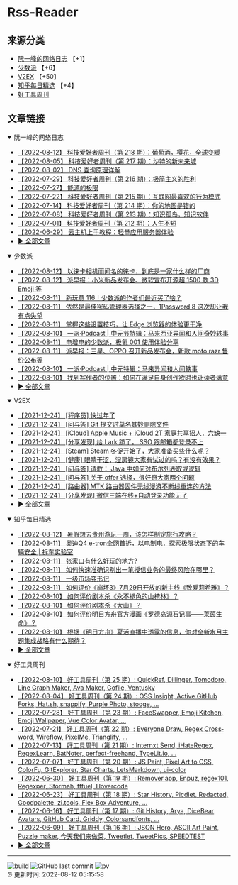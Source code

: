 # Rss-Reader

## 来源分类

* [阮一峰的网络日志](#阮一峰的网络日志) 【+1】
* [少数派](#少数派) 【+6】
* [V2EX](#V2EX) 【+50】
* [知乎每日精选](#知乎每日精选) 【+4】
* [好工具周刊](#好工具周刊)

## 文章链接

<details open>
    <summary id="阮一峰的网络日志">
     阮一峰的网络日志
    </summary>


* [【2022-08-12】 科技爱好者周刊（第 218 期）：葡萄酒，樱花，全球变暖](http://www.ruanyifeng.com/blog/2022/08/weekly-issue-218.html)
* [【2022-08-05】 科技爱好者周刊（第 217 期）：沙特的新未来城](http://www.ruanyifeng.com/blog/2022/08/weekly-issue-217.html)
* [【2022-08-02】 DNS 查询原理详解](http://www.ruanyifeng.com/blog/2022/08/dns-query.html)
* [【2022-07-29】 科技爱好者周刊（第 216 期）：极简主义的胜利](http://www.ruanyifeng.com/blog/2022/07/weekly-issue-216.html)
* [【2022-07-27】 能源的极限](http://www.ruanyifeng.com/blog/2022/07/energy-consumption.html)
* [【2022-07-22】 科技爱好者周刊（第 215 期）：互联网最喜欢的行为模式](http://www.ruanyifeng.com/blog/2022/07/weekly-issue-215.html)
* [【2022-07-14】 科技爱好者周刊（第 214 期）：你的地图是错的](http://www.ruanyifeng.com/blog/2022/07/weekly-issue-214.html)
* [【2022-07-08】 科技爱好者周刊（第 213 期）：知识孤岛，知识软件](http://www.ruanyifeng.com/blog/2022/07/weekly-issue-213.html)
* [【2022-07-01】 科技爱好者周刊（第 212 期）：人生不短](http://www.ruanyifeng.com/blog/2022/07/weekly-issue-212.html)
* [【2022-06-29】 云主机上手教程：轻量应用服务器体验](http://www.ruanyifeng.com/blog/2022/06/cloud-server-getting-started-tutorial.html)
* [:arrow_forward: 全部文章](data/阮一峰的网络日志.md)
</details>

<details open>
    <summary id="少数派">
     少数派
    </summary>


* [【2022-08-12】 以徕卡相机而闻名的徕卡，到底是一家什么样的厂商](https://sspai.com/post/74124)
* [【2022-08-12】 派早报：小米新品发布会、微软宣布开源超 1500 款 3D Emoji 等](https://sspai.com/post/75115)
* [【2022-08-11】 新玩意 116｜少数派的作者们最近买了啥？](https://sspai.com/post/75102)
* [【2022-08-11】 依然是最佳密码管理器选择之一，1Password 8 这次却让我有点失望](https://sspai.com/post/75104)
* [【2022-08-11】 掌握这些设置技巧，让 Edge 浏览器的体验更干净](https://sspai.com/post/75083)
* [【2022-08-10】 一派·Podcast | 中元节特辑：马来西亚异闻和人间奇妙轶事](https://sspai.com/post/75061)
* [【2022-08-11】 电增电的少数派，极氪 001 使用体验分享](https://sspai.com/post/75033)
* [【2022-08-11】 派早报：三星、OPPO 召开新品发布会，新款 moto razr 售价公布等](https://sspai.com/post/75095)
* [【2022-08-10】 一派·Podcast | 中元特辑：马来异闻和人间轶事](https://sspai.com/post/75061)
* [【2022-08-10】 找到写作者的位置：如何在满足自身创作欲时也让读者满意](https://sspai.com/post/75067)
* [:arrow_forward: 全部文章](data/少数派.md)
</details>

<details open>
    <summary id="V2EX">
     V2EX
    </summary>


* [【2021-12-24】 [程序员] 快过年了](https://www.v2ex.com/t/824201)
* [【2021-12-24】 [问与答] Git 提交时莫名其妙删除文件](https://www.v2ex.com/t/824200)
* [【2021-12-24】 [iCloud] Apple Music + iCloud 2T 家庭共享招人，六缺一](https://www.v2ex.com/t/824199)
* [【2021-12-24】 [分享发现] 给 Lark 跪了， SSO 跟邮箱都登录不上](https://www.v2ex.com/t/824198)
* [【2021-12-24】 [Steam] Steam 冬促开始了，大家准备买些什么呢？](https://www.v2ex.com/t/824197)
* [【2021-12-24】 [健康] 眼睛干涩，湿房镜大家有试过的吗？有没有效果？](https://www.v2ex.com/t/824196)
* [【2021-12-24】 [问与答] 请教： Java 中如何对布尔列表取或逻辑](https://www.v2ex.com/t/824194)
* [【2021-12-24】 [问与答] 关于 offer 选择，很好奇大家两个问题](https://www.v2ex.com/t/824192)
* [【2021-12-24】 [路由器] MTK 路由器固件无线漫游不断线重连的方法](https://www.v2ex.com/t/824191)
* [【2021-12-24】 [分享发现] 微信三端在线+自动登录功能无了](https://www.v2ex.com/t/824190)
* [:arrow_forward: 全部文章](data/V2EX.md)
</details>

<details open>
    <summary id="知乎每日精选">
     知乎每日精选
    </summary>


* [【2022-08-12】 暑假想去贵州游玩一周，该怎样制定旅行攻略？](http://www.zhihu.com/question/542471096/answer/2611265071?utm_campaign=rss&utm_medium=rss&utm_source=rss&utm_content=title)
* [【2022-08-11】 奥迪Q4 e-tron全网首拆，以电制电，探索极限状态下的车辆安全 | 拆车实验室](http://zhuanlan.zhihu.com/p/552697517?utm_campaign=rss&utm_medium=rss&utm_source=rss&utm_content=title)
* [【2022-08-11】 张家口有什么好玩的地方?](http://www.zhihu.com/question/392010795/answer/2621133934?utm_campaign=rss&utm_medium=rss&utm_source=rss&utm_content=title)
* [【2022-08-11】 如何快速准确识别出一笔授信业务的最终风险在哪里？](http://www.zhihu.com/question/39975429/answer/2620767134?utm_campaign=rss&utm_medium=rss&utm_source=rss&utm_content=title)
* [【2022-08-11】 一级市场变形记](http://zhuanlan.zhihu.com/p/552489106?utm_campaign=rss&utm_medium=rss&utm_source=rss&utm_content=title)
* [【2022-08-11】 如何评价《崩坏3》7月29日开放的新主线《致爱莉希雅》？](http://www.zhihu.com/question/545930945/answer/2599984120?utm_campaign=rss&utm_medium=rss&utm_source=rss&utm_content=title)
* [【2022-08-10】 如何评价剧本杀《永不褪色的山楂林》？](http://www.zhihu.com/question/546528584/answer/2604901998?utm_campaign=rss&utm_medium=rss&utm_source=rss&utm_content=title)
* [【2022-08-10】 如何评价剧本杀《大山》？](http://www.zhihu.com/question/547076651/answer/2610878484?utm_campaign=rss&utm_medium=rss&utm_source=rss&utm_content=title)
* [【2022-08-10】 如何评价明日方舟官方漫画《罗德岛源石记事——莱茵生命》？](http://www.zhihu.com/question/541270649/answer/2572054498?utm_campaign=rss&utm_medium=rss&utm_source=rss&utm_content=title)
* [【2022-08-10】 根据《明日方舟》夏活直播中透露的信息，你对全新水月主题集成战略有什么期待？](http://www.zhihu.com/question/547316567/answer/2618813763?utm_campaign=rss&utm_medium=rss&utm_source=rss&utm_content=title)
* [:arrow_forward: 全部文章](data/知乎每日精选.md)
</details>

<details open>
    <summary id="好工具周刊">
     好工具周刊
    </summary>


* [【2022-08-10】 好工具周刊（第 25 期）: QuickRef, Dillinger, Tomodoro, Line Graph Maker, Ava Maker, Gofile, Ventusky](https://bestxtools.zhubai.love/posts/2169191886840389632)
* [【2022-08-04】 好工具周刊（第 24 期）: OSS Insight, Active GitHub Forks, Hat.sh, snappify, Purple Photo, stooge, ...](https://bestxtools.zhubai.love/posts/2166817480273465344)
* [【2022-07-28】 好工具周刊（第 23 期）: FaceSwapper, Emoji Kitchen, Emoji Wallpaper, Vue Color Avatar, ...](https://bestxtools.zhubai.love/posts/2164322347946172416)
* [【2022-07-21】 好工具周刊（第 22 期）: Everyone Draw, Regex Cross­word, Wireflow, PixelMe, Trianglify, ...](https://bestxtools.zhubai.love/posts/2161764591545049088)
* [【2022-07-13】 好工具周刊（第 21 期）: Internxt Send, iHateRegex, RegexLearn, BatNoter, perfect-freehand, TypeLit.io, ...](https://bestxtools.zhubai.love/posts/2159035276579110912)
* [【2022-07-07】 好工具周刊（第 20 期）: JS Paint, Pixel Art to CSS, ColorFu, GitExplorer, Star Charts, LetsMarkdown, ui-color](https://bestxtools.zhubai.love/posts/2156659650731491328)
* [【2022-06-30】 好工具周刊（第 19 期）: Remover.app, Enpuz, regex101, Regexper, Stormah, fffuel, Hovercode](https://bestxtools.zhubai.love/posts/2154116824852905984)
* [【2022-06-23】 好工具周刊（第 18 期）: Star History, Picdiet, Redacted, Goodpalette, zi.tools, Flex Box Adventure, ...](https://bestxtools.zhubai.love/posts/2151574254901452800)
* [【2022-06-16】 好工具周刊（第 17 期）: Git History, Arya, DiceBear Avatars, GitHub Card, Griddy, Colorsandfonts, ...](https://bestxtools.zhubai.love/posts/2149044131228536832)
* [【2022-06-09】 好工具周刊（第 16 期）: JSON Hero, ASCII Art Paint, Puzzle maker, 今天我们来做菜, Tweetlet, TweetPics, SPEEDTEST](https://bestxtools.zhubai.love/posts/2146500725667651584)
* [:arrow_forward: 全部文章](data/好工具周刊.md)
</details>


---

![build](https://github.com/LikaiLee/rss-reader/workflows/rss%20reader/badge.svg)
![GitHub last commit](https://img.shields.io/github/last-commit/likailee/rss-reader)
![pv](https://pageview.vercel.app/?github_user=likailee) <br>
:alarm_clock: 更新时间: 2022-08-12 05:15:58